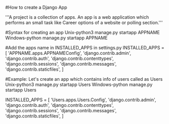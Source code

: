 #How to create a Django App

'''A project is a collection of apps. An app is a web application which performs an small task like
 Career options of a website or polling section.'''


#Syntax for creating an app
Unix-python3 manage.py startapp APPNAME
Windows-python manage.py startapp APPNAME

#Add the apps name in INSTALLED_APPS in settings.py
  INSTALLED_APPS = [
    'APPNAME.apps.APPNAMEConfig',
    'django.contrib.admin',
    'django.contrib.auth',
    'django.contrib.contenttypes',
    'django.contrib.sessions',
    'django.contrib.messages',
    'django.contrib.staticfiles',
]

#Example: Let's create an app which contains info of users called as Users
Unix-python3 manage.py startapp Users
Windows-python manage.py startapp Users

  INSTALLED_APPS = [
    'Users.apps.Users.Config',
    'django.contrib.admin',
    'django.contrib.auth',
    'django.contrib.contenttypes',
    'django.contrib.sessions',
    'django.contrib.messages',
    'django.contrib.staticfiles',
]